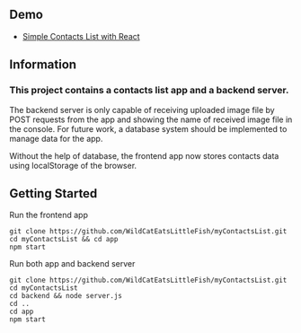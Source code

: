 ## Demo
* [Simple Contacts List with React]( https://wildcateatslittlefish.github.io/myContactsList/)


## Information

### This project contains a contacts list app and a backend server.
The backend server is only capable of receiving uploaded image file by POST requests from the app and showing the name of received image file in the console. 
For future work, a database system should be implemented to manage data for the app.

Without the help of database, the frontend app now stores contacts data using localStorage of the browser.


## Getting Started

Run the frontend app
```
git clone https://github.com/WildCatEatsLittleFish/myContactsList.git
cd myContactsList && cd app
npm start
```

Run both app and backend server
```
git clone https://github.com/WildCatEatsLittleFish/myContactsList.git
cd myContactsList
cd backend && node server.js
cd ..
cd app
npm start
```
